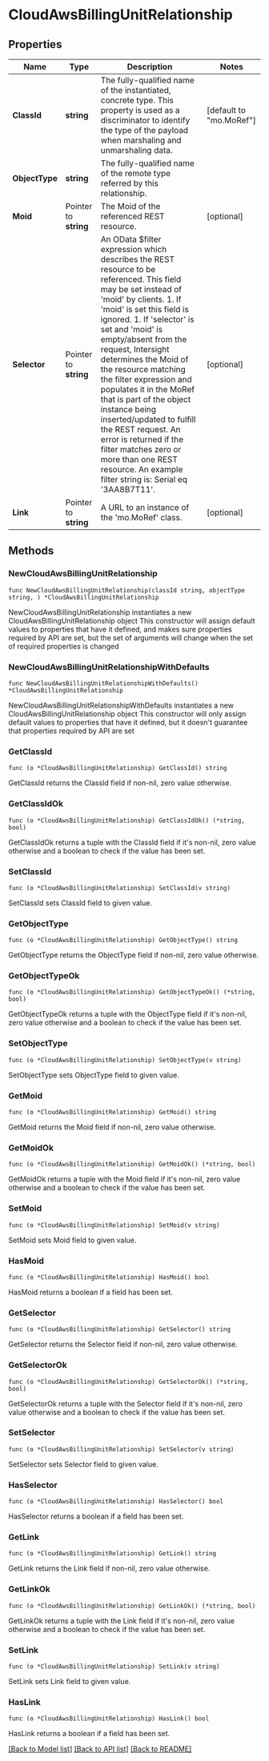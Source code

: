 # CloudAwsBillingUnitRelationship

## Properties

Name | Type | Description | Notes
------------ | ------------- | ------------- | -------------
**ClassId** | **string** | The fully-qualified name of the instantiated, concrete type. This property is used as a discriminator to identify the type of the payload when marshaling and unmarshaling data. | [default to "mo.MoRef"]
**ObjectType** | **string** | The fully-qualified name of the remote type referred by this relationship. | 
**Moid** | Pointer to **string** | The Moid of the referenced REST resource. | [optional] 
**Selector** | Pointer to **string** | An OData $filter expression which describes the REST resource to be referenced. This field may be set instead of &#39;moid&#39; by clients. 1. If &#39;moid&#39; is set this field is ignored. 1. If &#39;selector&#39; is set and &#39;moid&#39; is empty/absent from the request, Intersight determines the Moid of the resource matching the filter expression and populates it in the MoRef that is part of the object instance being inserted/updated to fulfill the REST request. An error is returned if the filter matches zero or more than one REST resource. An example filter string is: Serial eq &#39;3AA8B7T11&#39;. | [optional] 
**Link** | Pointer to **string** | A URL to an instance of the &#39;mo.MoRef&#39; class. | [optional] 

## Methods

### NewCloudAwsBillingUnitRelationship

`func NewCloudAwsBillingUnitRelationship(classId string, objectType string, ) *CloudAwsBillingUnitRelationship`

NewCloudAwsBillingUnitRelationship instantiates a new CloudAwsBillingUnitRelationship object
This constructor will assign default values to properties that have it defined,
and makes sure properties required by API are set, but the set of arguments
will change when the set of required properties is changed

### NewCloudAwsBillingUnitRelationshipWithDefaults

`func NewCloudAwsBillingUnitRelationshipWithDefaults() *CloudAwsBillingUnitRelationship`

NewCloudAwsBillingUnitRelationshipWithDefaults instantiates a new CloudAwsBillingUnitRelationship object
This constructor will only assign default values to properties that have it defined,
but it doesn't guarantee that properties required by API are set

### GetClassId

`func (o *CloudAwsBillingUnitRelationship) GetClassId() string`

GetClassId returns the ClassId field if non-nil, zero value otherwise.

### GetClassIdOk

`func (o *CloudAwsBillingUnitRelationship) GetClassIdOk() (*string, bool)`

GetClassIdOk returns a tuple with the ClassId field if it's non-nil, zero value otherwise
and a boolean to check if the value has been set.

### SetClassId

`func (o *CloudAwsBillingUnitRelationship) SetClassId(v string)`

SetClassId sets ClassId field to given value.


### GetObjectType

`func (o *CloudAwsBillingUnitRelationship) GetObjectType() string`

GetObjectType returns the ObjectType field if non-nil, zero value otherwise.

### GetObjectTypeOk

`func (o *CloudAwsBillingUnitRelationship) GetObjectTypeOk() (*string, bool)`

GetObjectTypeOk returns a tuple with the ObjectType field if it's non-nil, zero value otherwise
and a boolean to check if the value has been set.

### SetObjectType

`func (o *CloudAwsBillingUnitRelationship) SetObjectType(v string)`

SetObjectType sets ObjectType field to given value.


### GetMoid

`func (o *CloudAwsBillingUnitRelationship) GetMoid() string`

GetMoid returns the Moid field if non-nil, zero value otherwise.

### GetMoidOk

`func (o *CloudAwsBillingUnitRelationship) GetMoidOk() (*string, bool)`

GetMoidOk returns a tuple with the Moid field if it's non-nil, zero value otherwise
and a boolean to check if the value has been set.

### SetMoid

`func (o *CloudAwsBillingUnitRelationship) SetMoid(v string)`

SetMoid sets Moid field to given value.

### HasMoid

`func (o *CloudAwsBillingUnitRelationship) HasMoid() bool`

HasMoid returns a boolean if a field has been set.

### GetSelector

`func (o *CloudAwsBillingUnitRelationship) GetSelector() string`

GetSelector returns the Selector field if non-nil, zero value otherwise.

### GetSelectorOk

`func (o *CloudAwsBillingUnitRelationship) GetSelectorOk() (*string, bool)`

GetSelectorOk returns a tuple with the Selector field if it's non-nil, zero value otherwise
and a boolean to check if the value has been set.

### SetSelector

`func (o *CloudAwsBillingUnitRelationship) SetSelector(v string)`

SetSelector sets Selector field to given value.

### HasSelector

`func (o *CloudAwsBillingUnitRelationship) HasSelector() bool`

HasSelector returns a boolean if a field has been set.

### GetLink

`func (o *CloudAwsBillingUnitRelationship) GetLink() string`

GetLink returns the Link field if non-nil, zero value otherwise.

### GetLinkOk

`func (o *CloudAwsBillingUnitRelationship) GetLinkOk() (*string, bool)`

GetLinkOk returns a tuple with the Link field if it's non-nil, zero value otherwise
and a boolean to check if the value has been set.

### SetLink

`func (o *CloudAwsBillingUnitRelationship) SetLink(v string)`

SetLink sets Link field to given value.

### HasLink

`func (o *CloudAwsBillingUnitRelationship) HasLink() bool`

HasLink returns a boolean if a field has been set.


[[Back to Model list]](../README.md#documentation-for-models) [[Back to API list]](../README.md#documentation-for-api-endpoints) [[Back to README]](../README.md)


